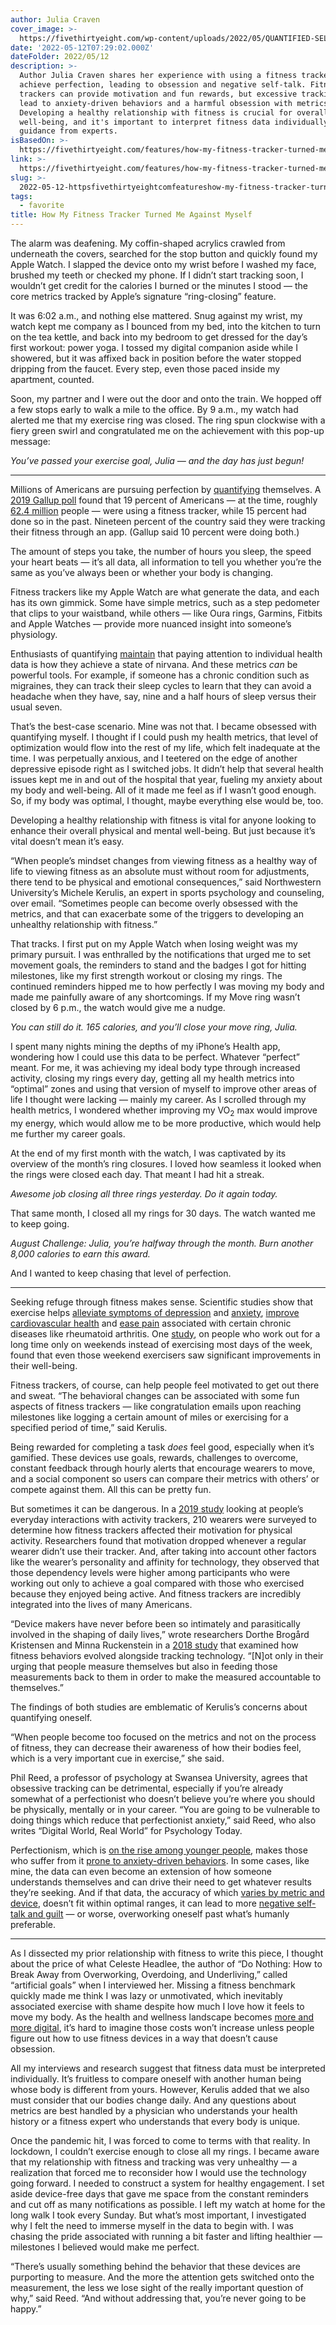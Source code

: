 ```yaml
---
author: Julia Craven
cover_image: >-
  https://fivethirtyeight.com/wp-content/uploads/2022/05/QUANTIFIED-SELF-16x9-1.png?w=712
date: '2022-05-12T07:29:02.000Z'
dateFolder: 2022/05/12
description: >-
  Author Julia Craven shares her experience with using a fitness tracker to
  achieve perfection, leading to obsession and negative self-talk. Fitness
  trackers can provide motivation and fun rewards, but excessive tracking can
  lead to anxiety-driven behaviors and a harmful obsession with metrics.
  Developing a healthy relationship with fitness is crucial for overall
  well-being, and it's important to interpret fitness data individually and seek
  guidance from experts.
isBasedOn: >-
  https://fivethirtyeight.com/features/how-my-fitness-tracker-turned-me-against-myself/
link: >-
  https://fivethirtyeight.com/features/how-my-fitness-tracker-turned-me-against-myself/
slug: >-
  2022-05-12-httpsfivethirtyeightcomfeatureshow-my-fitness-tracker-turned-me-against-myself
tags:
  - favorite
title: How My Fitness Tracker Turned Me Against Myself
---
```

<div><div>
<p data-paragraph="main">The alarm was deafening. My coffin-shaped acrylics crawled from underneath the covers, searched for the stop button and quickly found my Apple Watch. I slapped the device onto my wrist before I washed my face, brushed my teeth or checked my phone. If I didn’t start tracking soon, I wouldn’t get credit for the calories I burned or the minutes I stood — the core metrics tracked by Apple’s signature “ring-closing” feature.   </p>
<p data-paragraph="main">It was 6:02 a.m., and nothing else mattered. Snug against my wrist, my watch kept me company as I bounced from my bed, into the kitchen to turn on the tea kettle, and back into my bedroom to get dressed for the day’s first workout: power yoga. I tossed my digital companion aside while I showered, but it was affixed back in position before the water stopped dripping from the faucet. Every step, even those paced inside my apartment, counted.</p>
<p data-paragraph="main">Soon, my partner and I were out the door and onto the train. We hopped off a few stops early to walk a mile to the office. By 9 a.m., my watch had alerted me that my exercise ring was closed. The ring spun clockwise with a fiery green swirl and congratulated me on the achievement with this pop-up message:  </p>
<p data-paragraph="main"><em>You’ve passed your exercise goal, Julia — and the day has just begun!</em></p>
<hr/>
<p data-paragraph="main">Millions of Americans are pursuing perfection by <a href="https://www.theguardian.com/lifeandstyle/2019/nov/10/counting-steps-fitness-trackers-take-over-our-lives-quantified-self" rel="noopener" target="_blank">quantifying</a> themselves. A <a href="https://news.gallup.com/poll/269096/one-five-adults-health-apps-wearable-trackers.aspx" rel="noopener" target="_blank">2019 Gallup poll</a> found that 19 percent of Americans — at the time, roughly <a href="https://www.census.gov/newsroom/press-releases/2019/popest-nation.html#:~:text=The%20nation's%20population%20was%20328%2C239%2C523,period%20between%202014%20and%202015." rel="noopener" target="_blank">62.4 million</a> people — were using a fitness tracker, while 15 percent had done so in the past. Nineteen percent of the country said they were tracking their fitness through an app. (Gallup said 10 percent were doing both.) </p><p data-defer="none"></p>
<p data-paragraph="main">The amount of steps you take, the number of hours you sleep, the speed your heart beats — it’s all data, all information to tell you whether you’re the same as you’ve always been or whether your body is changing.</p>
<p data-paragraph="main">Fitness trackers like my Apple Watch are what generate the data, and each has its own gimmick. Some have simple metrics, such as a step pedometer that clips to your waistband, while others — like Oura rings, Garmins, Fitbits and Apple Watches — provide more nuanced insight into someone’s physiology.  </p>
<p data-paragraph="main">Enthusiasts of quantifying <a href="https://www.technologyreview.com/2011/06/21/193829/the-measured-life/" rel="noopener" target="_blank">maintain</a> that paying attention to individual health data is how they achieve a state of nirvana. And these metrics <em>can</em> be powerful tools. For example, if someone has a chronic condition such as migraines, they can track their sleep cycles to learn that they can avoid a headache when they have, say, nine and a half hours of sleep versus their usual seven. </p>
<p data-paragraph="main">That’s the best-case scenario. Mine was not that. I became obsessed with quantifying myself. I thought if I could push my health metrics, that level of optimization would flow into the rest of my life, which felt inadequate at the time. I was perpetually anxious, and I teetered on the edge of another depressive episode right as I switched jobs. It didn’t help that several health issues kept me in and out of the hospital that year, fueling my anxiety about my body and well-being. All of it made me feel as if I wasn’t good enough. So, if my body was optimal, I thought, maybe everything else would be, too.</p>
<p data-paragraph="main">Developing a healthy relationship with fitness is vital for anyone looking to enhance their overall physical and mental well-being. But just because it’s vital doesn’t mean it’s easy.</p><p data-defer="none"></p>
<p data-paragraph="main">“When people’s mindset changes from viewing fitness as a healthy way of life to viewing fitness as an absolute must without room for adjustments, there tend to be physical and emotional consequences,” said Northwestern University’s Michele Kerulis, an expert in sports psychology and counseling, over email. “Sometimes people can become overly obsessed with the metrics, and that can exacerbate some of the triggers to developing an unhealthy relationship with fitness.” </p>
<p data-paragraph="main">That tracks. I first put on my Apple Watch when losing weight was my primary pursuit. I was enthralled by the notifications that urged me to set movement goals, the reminders to stand and the badges I got for hitting milestones, like my first strength workout or closing my rings. The continued reminders hipped me to how perfectly I was moving my body and made me painfully aware of any shortcomings. If my Move ring wasn’t closed by 6 p.m., the watch would give me a nudge. </p>
<p data-paragraph="main"><em>You can still do it. 165 calories, and you’ll close your move ring, Julia.</em> </p>
<p data-paragraph="main">I spent many nights mining the depths of my iPhone’s Health app, wondering how I could use this data to be perfect. Whatever “perfect” meant. For me, it was achieving my ideal body type through increased activity, closing my rings every day, getting all my health metrics into “optimal” zones and using that version of myself to improve other areas of life I thought were lacking — mainly my career. As I scrolled through my health metrics, I wondered whether improving my VO<sub>2</sub> max would improve my energy, which would allow me to be more productive, which would help me further my career goals. </p>
<p data-paragraph="main">At the end of my first month with the watch, I was captivated by its overview of the month’s ring closures. I loved how seamless it looked when the rings were closed each day. That meant I had hit a streak. </p><p data-defer="none"></p>
<p data-paragraph="main"><em>Awesome job closing all three rings yesterday. Do it again today. </em></p>
<p data-paragraph="main">That same month, I closed all my rings for 30 days. The watch wanted me to keep going. </p>
<p data-paragraph="main"><em>August Challenge: Julia, you’re halfway through the month. Burn another 8,000 calories to earn this award.</em></p>
<p data-paragraph="main">And I wanted to keep chasing that level of perfection. </p>
<hr/>
<p data-paragraph="main">Seeking refuge through fitness makes sense. Scientific studies show that exercise helps <a href="https://www.health.harvard.edu/mind-and-mood/exercise-is-an-all-natural-treatment-to-fight-depression" rel="noopener" target="_blank">alleviate symptoms of depression</a> and <a href="https://www.health.harvard.edu/blog/can-exercise-help-treat-anxiety-2019102418096" rel="noopener" target="_blank">anxiety</a>, <a href="https://www.frontiersin.org/articles/10.3389/fcvm.2018.00135/full" rel="noopener" target="_blank">improve cardiovascular health</a> and <a href="https://www.hindawi.com/journals/jar/2011/681640/" rel="noopener" target="_blank">ease pain</a> associated with certain chronic diseases like rheumatoid arthritis. One <a href="https://jamanetwork.com/journals/jamainternalmedicine/fullarticle/2596007" rel="noopener" target="_blank">study</a>, on people who work out for a long time only on weekends instead of exercising most days of the week, found that even those weekend exercisers saw significant improvements in their well-being. </p><p data-defer="none"></p>
<p data-paragraph="main">Fitness trackers, of course, can help people feel motivated to get out there and sweat. “The behavioral changes can be associated with some fun aspects of fitness trackers — like congratulation emails upon reaching milestones like logging a certain amount of miles or exercising for a specified period of time,” said Kerulis.</p>
<p data-paragraph="main">Being rewarded for completing a task <em>does</em> feel good, especially when it’s gamified. These devices use goals, rewards, challenges to overcome, constant feedback through hourly alerts that encourage wearers to move, and a social component so users can compare their metrics with others’ or compete against them. All this can be pretty fun.</p>
<p data-paragraph="main">But sometimes it can be dangerous. In a <a href="https://psycnet.apa.org/record/2019-28892-002" rel="noopener" target="_blank">2019 study</a> looking at people’s everyday interactions with activity trackers, 210 wearers were surveyed to determine how fitness trackers affected their motivation for physical activity. Researchers found that motivation dropped whenever a regular wearer didn’t use their tracker. And, after taking into account other factors like the wearer’s personality and affinity for technology, they observed that those dependency levels were higher among participants who were working out only to achieve a goal compared with those who exercised because they enjoyed being active. And fitness trackers are incredibly integrated into the lives of many Americans. </p>
<p data-paragraph="main">“Device makers have never before been so intimately and parasitically involved in the shaping of daily lives,” wrote researchers Dorthe Brogård Kristensen and Minna Ruckenstein in a <a href="https://journals.sagepub.com/doi/10.1177/1461444818755650" rel="noopener" target="_blank">2018 study</a> that examined how fitness behaviors evolved alongside tracking technology. “[N]ot only in their urging that people measure themselves but also in feeding those measurements back to them in order to make the measured accountable to themselves.” </p>
<p data-paragraph="main">The findings of both studies are emblematic of Kerulis’s concerns about quantifying oneself. </p>
<p data-paragraph="main">“When people become too focused on the metrics and not on the process of fitness, they can decrease their awareness of how their bodies feel, which is a very important cue in exercise,” she said. </p>
<p data-paragraph="main">Phil Reed, a professor of psychology at Swansea University, agrees that obsessive tracking can be detrimental, especially if you’re already somewhat of a perfectionist who doesn’t believe you’re where you should be physically, mentally or in your career. “You are going to be vulnerable to doing things which reduce that perfectionist anxiety,” said Reed, who also writes “Digital World, Real World” for Psychology Today. </p>
<p data-paragraph="main">Perfectionism, which is <a href="https://www.vox.com/the-highlight/2019/11/27/20975989/perfect-mental-health-perfectionism" rel="noopener" target="_blank">on the rise among younger people</a>, makes those who suffer from it <a href="https://link.springer.com/chapter/10.1007/978-3-319-18582-8_6" rel="noopener" target="_blank">prone to anxiety-driven behaviors</a>. In some cases, like mine, the data can even become an extension of how someone understands themselves and can drive their need to get whatever results they’re seeking. And if that data, the accuracy of which <a href="https://mhealth.jmir.org/2020/9/e18694/" rel="noopener" target="_blank">varies by metric and device</a>, doesn’t fit within optimal ranges, it can lead to more <a href="https://www.washingtonpost.com/news/inspired-life/wp/2016/09/15/this-harvard-professor-knows-why-you-skipped-the-gym-this-morning-it-is-natural-and-normal-to-be-physically-lazy/" rel="noopener" target="_blank">negative self-talk and guilt</a> — or worse, overworking oneself past what’s humanly preferable. </p>
<hr/>
<p data-paragraph="main">As I dissected my prior relationship with fitness to write this piece, I thought about the price of what Celeste Headlee, the author of “Do Nothing: How to Break Away from Overworking, Overdoing, and Underliving,” called “artificial goals” when I interviewed her. Missing a fitness benchmark quickly made me think I was lazy or unmotivated, which inevitably associated exercise with shame despite how much I love how it feels to move my body. As the health and wellness landscape becomes <a href="https://www.cnbc.com/2021/11/02/nike-is-quietly-preparing-for-the-metaverse-.html" rel="noopener" target="_blank">more and more digital</a>, it’s hard to imagine those costs won’t increase unless people figure out how to use fitness devices in a way that doesn’t cause obsession. </p>
<p data-paragraph="main">All my interviews and research suggest that fitness data must be interpreted individually. It’s fruitless to compare oneself with another human being whose body is different from yours. However, Kerulis added that we also must consider that our bodies change daily. And any questions about metrics are best handled by a physician who understands your health history or a fitness expert who understands that every body is unique. </p>
<p data-paragraph="main">Once the pandemic hit, I was forced to come to terms with that reality. In lockdown, I couldn’t exercise enough to close all my rings. I became aware that my relationship with fitness and tracking was very unhealthy — a realization that forced me to reconsider how I would use the technology going forward. I needed to construct a system for healthy engagement. I set aside device-free days that gave me space from the constant reminders and cut off as many notifications as possible. I left my watch at home for the long walk I took every Sunday. But what’s most important, I investigated why I felt the need to immerse myself in the data to begin with. I was chasing the pride associated with running a bit faster and lifting healthier — milestones I believed would make me perfect.   </p>
<p data-paragraph="main">“There’s usually something behind the behavior that these devices are purporting to measure. And the more the attention gets switched onto the measurement, the less we lose sight of the really important question of why,” said Reed. “And without addressing that, you’re never going to be happy.” </p> </div>
</div>

